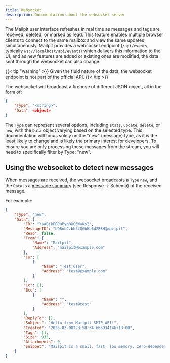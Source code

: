 ```yaml
---
title: Websocket
description: Documentation about the websocket server
---
```



The Mailpit user interface refreshes in real time as messages and tags are received, deleted, or marked as read.
This feature enables multiple browser clients to connect to the same mailbox and view the same updates simultaneously.
Mailpit provides a websocket endpoint (`/api/events`, typically `ws://localhost/api/events`) which delivers this information to the UI, and as new features are added or existing ones are modified,
the data sent through the websocket can also change.

{{< tip "warning" >}}
Given the fluid nature of the data, the websocket endpoint is not part of the official API.
{{< /tip >}}

The websocket will broadcast a firehose of different JSON object, all in the form of:

```json
{
    "Type": "<string>",
    "Data": <object>
}
```
The `Type` can represent several options, including `stats`, `update`, `delete`, or `new`,  with the `Data` object varying based on the selected type. 
This documentation will focus solely on the "new" (message) type, as it is the least likely to change and is likely the primary interest for developers. 
To ensure you are only processing these messages from the stream, you will need to specifically filter by Type: "new".


## Using the websocket to detect new messages

When messages are received, the websocket broadcasts a `Type` `new`, and 
the `Data` is a [message summary](https://mailpit.axllent.org/docs/api-v1/view.html#get-/api/v1/message/-ID-)
(see Response -> Schema) of the received message.

For example:
```json
{
    "Type": "new",
    "Data": {
        "ID": "YsABjkFERuPyq8XC6WaKs2",
        "MessageID": "LDBnLCzbh3LQGbHb6d2B8H@mailpit",
        "Read": false,
        "From": {
            "Name": "Mailpit",
            "Address": "mailpit@example.com"
        },
        "To": [
            {
                "Name": "Test user",
                "Address": "test@example.com"
            }
        ],
        "Cc": [],
        "Bcc": [
            {
                "Name": "",
                "Address": "test@test"
            }
        ],
        "ReplyTo": [],
        "Subject": "Hello from Mailpit SMTP API!",
        "Created": "2025-03-08T23:58:34.665934146+13:00",
        "Tags": [],
        "Size": 935,
        "Attachments": 0,
        "Snippet": "Mailpit is a small, fast, low memory, zero-dependency, multi-platform email testing tool \u0026 API for developers."
    }
}
```
